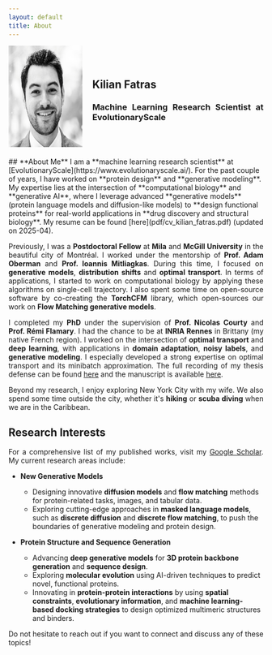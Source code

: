 ```yaml
---
layout: default
title: About
---
```


<style>
.profile-container {
    display: flex;
    align-items: center;
    gap: 20px;
}

.profile-image {
    width: 200px; /* Adjust size */
    height: 200px;
    border-radius: 0%;
    transition: opacity 0.3s ease; /* Smooth transition */
}

.profile-image-hover {
    width: 200px; /* Adjust size */
    height: 200px;
    border-radius: 0%;
    opacity: 0; /* Hide the second image by default */
    transition: opacity 0.3s ease; /* Smooth transition */
    position: absolute; /* Position it on top of the first image */
}

.profile-container:hover .profile-image {
    opacity: 0; /* Hide the original image on hover */
}

.profile-container:hover .profile-image-hover {
    opacity: 1; /* Show the second image on hover */
}

.bio-text {
    max-width: 600px;
    text-align: justify; /* Justification du texte */
}

p {
    text-align: justify; /* Justification des paragraphes */
}
</style>

<div class="profile-container">
    <div style="position: relative;">
        <!-- Hover Image (another picture shown on hover) -->
        <img src="images/kilian_over.png" alt="Profile Picture Hover" class="profile-image-hover">
        <!-- Original Profile Picture -->
        <img src="images/kilian_new.jpg" alt="Profile Picture" class="profile-image">
    </div>
    <div class="bio-text">
        <h2><b>Kilian Fatras</b></h2>
        <h3><b>Machine Learning Research Scientist at EvolutionaryScale</b></h3>
    </div>
</div>
<br>
## **About Me**
I am a **machine learning research scientist** at [EvolutionaryScale](https://www.evolutionaryscale.ai/). For the past couple of years, I have worked on **protein design** and **generative modeling**. My expertise lies at the intersection of **computational biology** and **generative AI**, where I leverage advanced **generative models** (protein language models and diffusion-like models) to **design functional proteins** for real-world applications in **drug discovery and structural biology**. My resume can be found [here](pdf/cv_kilian_fatras.pdf) (updated on 2025-04).

Previously, I was a **Postdoctoral Fellow** at **Mila** and **McGill University** in the beautiful city of Montréal. I worked under the mentorship of **Prof. Adam Oberman** and **Prof. Ioannis Mitliagkas**. During this time, I focused on **generative models**, **distribution shifts** and **optimal transport**. In terms of applications, I started to work on computational biology by applying these algorithms on single-cell trajectory. I also spent some time on open-source software by co-creating the **TorchCFM** library, which open-sources our work on **Flow Matching generative models**.

I completed my **PhD** under the supervision of **Prof. Nicolas Courty** and **Prof. Rémi Flamary**. I had the chance to be at **INRIA Rennes** in Brittany (my native French region). I worked on the intersection of **optimal transport** and **deep learning**, with applications in **domain adaptation**, **noisy labels**, and **generative modeling**. I especially developed a strong expertise on optimal transport and its minibatch approximation. The full recording of my thesis defense can be found [here](https://www.youtube.com/watch?v=paqpidEnnHw) and the manuscript is available [here](pdf/thesis_kf.pdf).

Beyond my research, I enjoy exploring New York City with my wife. We also spend some time outside the city, whether it's **hiking** or **scuba diving** when we are in the Caribbean.

## **Research Interests**
For a comprehensive list of my published works, visit my [Google Scholar](https://scholar.google.ca/citations?hl=fr&user=DHMjyDgAAAAJ&view_op=list_works). My current research areas include:

- **New Generative Models**  
   - Designing innovative **diffusion models** and **flow matching** methods for protein-related tasks, images, and tabular data.  
   - Exploring cutting-edge approaches in **masked language models**, such as **discrete diffusion** and **discrete flow matching**, to push the boundaries of generative modeling and protein design.

- **Protein Structure and Sequence Generation**  
   - Advancing **deep generative models**  for **3D protein backbone generation** and **sequence design**.  
   - Exploring **molecular evolution** using AI-driven techniques to predict novel, functional proteins.
   - Innovating in **protein-protein interactions** by using **spatial constraints**, **evolutionary information**, and **machine learning-based docking strategies** to design optimized multimeric structures and binders.

Do not hesitate to reach out if you want to connect and discuss any of these topics!